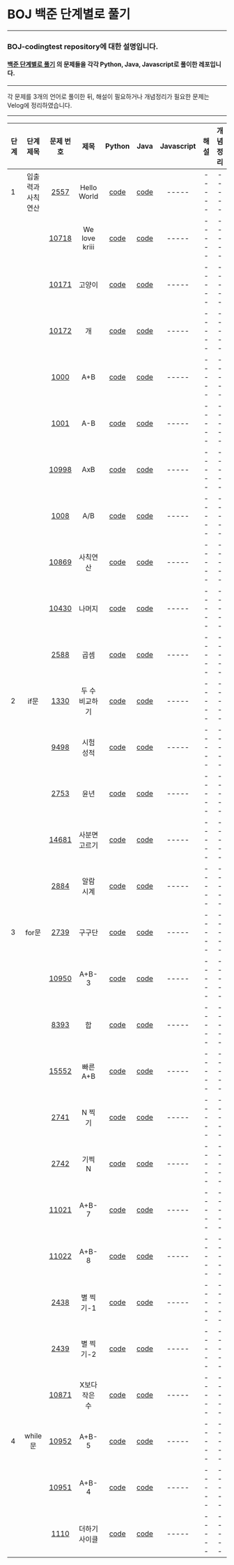 # BOJ 백준 단계별로 풀기 
-----
### BOJ-codingtest repository에 대한 설명입니다.
#### [백준 단계별로 풀기](https://www.acmicpc.net/step) 의 문제들을 각각 Python, Java, Javascript로 풀이한 레포입니다.
-----

각 문제를 3개의 언어로 풀이한 뒤, 해설이 필요하거나 개념정리가 필요한 문제는 Velog에 정리하였습니다.

-----
|단계|단계 제목|문제 번호|제목|Python|Java|Javascript|해설|개념 정리|
|-----|:-----:|:-----:|:-----:|:-----:|:-----:|:-----:|:-----:|:-----:|
|1|입출력과 사칙연산|[2557](https://www.acmicpc.net/problem/2557)|Hello World|[code](step/python/2557.py)|[code](step/java/src/boj_2557/Main.java)|-----|-----|-----|
|||[10718](https://www.acmicpc.net/problem/10718)|We love kriii|[code](step/python/10718.py)|[code](step/java/src/boj_10718/Main.java)|-----|-----|-----|
|||[10171](https://www.acmicpc.net/problem/10171)|고양이|[code](step/python/10171.py)|[code](step/java/src/boj_10171/Main.java)|-----|-----|-----|
|||[10172](https://www.acmicpc.net/problem/10172)|개|[code](step/python/10172.py)|[code](step/java/src/boj_10172/Main.java)|-----|-----|-----|
|||[1000](https://www.acmicpc.net/problem/1000)|A+B|[code](step/python/1000.py)|[code](step/java/src/boj_1000/Main.java)|-----|-----|-----|
|||[1001](https://www.acmicpc.net/problem/1001)|A-B|[code](step/python/1001.py)|[code](step/java/src/boj_1001/Main.java)|-----|-----|-----|
|||[10998](https://www.acmicpc.net/problem/10998)|AxB|[code](step/python/10998.py)|[code](step/java/src/boj_10998/Main.java)|-----|-----|-----|
|||[1008](https://www.acmicpc.net/problem/1008)|A/B|[code](step/python/1008.py)|[code](step/java/src/boj_1008/Main.java)|-----|-----|-----|
|||[10869](https://www.acmicpc.net/problem/10869)|사칙연산|[code](step/python/10869.py)|[code](step/java/src/boj_10869/Main.java)|-----|-----|-----|
|||[10430](https://www.acmicpc.net/problem/10430)|나머지|[code](step/python/10430.py)|[code](step/java/src/boj_10430/Main.java)|-----|-----|-----|
|||[2588](https://www.acmicpc.net/problem/2558)|곱셈|[code](step/python/2588.py)|[code](step/java/src/boj_2588/Main.java)|-----|-----|-----|
|2|if문|[1330](https://www.acmicpc.net/problem/1330)|두 수 비교하기|[code](step/python/1330.py)|[code](step/java/src/boj_1330/Main.java)|-----|-----|-----|
|||[9498](https://www.acmicpc.net/problem/9498)|시험 성적|[code](step/python/9498.py)|[code](step/java/src/boj_9498/Main.java)|-----|-----|-----|
|||[2753](https://www.acmicpc.net/problem/2753)|윤년|[code](step/python/2753.py)|[code](step/java/src/boj_2753/Main.java)|-----|-----|-----|
|||[14681](https://www.acmicpc.net/problem/14681)|사분면 고르기|[code](step/python/14681.py)|[code](step/java/src/boj_14681/Main.java)|-----|-----|-----|
|||[2884](https://www.acmicpc.net/problem/2884)|알람 시계|[code](step/python/2884.py)|[code](step/java/src/boj_2884/Main.java)|-----|-----|-----|
|3|for문|[2739](https://www.acmicpc.net/problem/2739)|구구단|[code](step/python/2739.py)|[code](step/java/src/boj_2739/Main.java)|-----|-----|-----|
|||[10950](https://www.acmicpc.net/problem/10950)|A+B-3|[code](step/python/10950.py)|[code](step/java/src/boj_10950/Main.java)|-----|-----|-----|
|||[8393](https://www.acmicpc.net/problem/8393)|합|[code](step/python/8393.py)|[code](step/java/src/boj_8393/Main.java)|-----|-----|-----|
|||[15552](https://www.acmicpc.net/problem/15552)|빠른 A+B|[code](step/python/15552.py)|[code](step/java/src/boj_15552/Main.java)|-----|-----|-----|
|||[2741](https://www.acmicpc.net/problem/2741)|N 찍기|[code](step/python/2741.py)|[code](step/java/src/boj_2741/Main.java)|-----|-----|-----|
|||[2742](https://www.acmicpc.net/problem/2742)|기찍 N|[code](step/python/2742.py)|[code](step/java/src/boj_2742/Main.java)|-----|-----|-----|
|||[11021](https://www.acmicpc.net/problem/11021)|A+B-7|[code](step/python/11021.py)|[code](step/java/src/boj_11021/Main.java)|-----|-----|-----|
|||[11022](https://www.acmicpc.net/problem/11022)|A+B-8|[code](step/python/11022.py)|[code](step/java/src/boj_11022/Main.java)|-----|-----|-----|
|||[2438](https://www.acmicpc.net/problem/2438)|별 찍기-1|[code](step/python/2438.py)|[code](step/java/src/boj_2438/Main.java)|-----|-----|-----|
|||[2439](https://www.acmicpc.net/problem/2439)|별 찍기-2|[code](step/python/2439.py)|[code](step/java/src/boj_2439/Main.java)|-----|-----|-----|
|||[10871](https://www.acmicpc.net/problem/10871)|X보다 작은 수|[code](step/python/10871.py)|[code](step/java/src/boj_10871/Main.java)|-----|-----|-----|
|4|while문|[10952](https://www.acmicpc.net/problem/10952)|A+B-5|[code](step/python/10952.py)|[code](step/java/src/boj_10952/Main.java)|-----|-----|-----|
|||[10951](https://www.acmicpc.net/problem/10951)|A+B-4|[code](step/python/10951.py)|[code](step/java/src/boj_10951/Main.java)|-----|-----|-----|
|||[1110](https://www.acmicpc.net/problem/1110)|더하기 사이클|[code](step/python/1110.py)|[code](step/java/src/boj_1110/Main.java)|-----|-----|-----|

